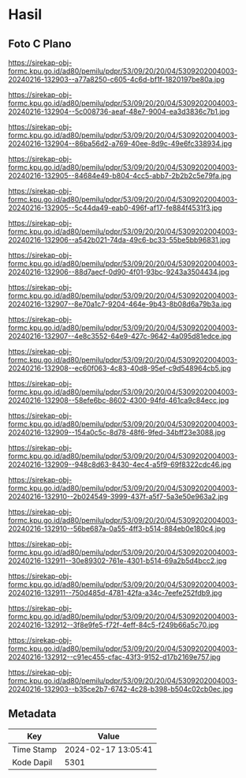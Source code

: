 # Hasil

## Foto C Plano

https://sirekap-obj-formc.kpu.go.id/ad80/pemilu/pdpr/53/09/20/20/04/5309202004003-20240216-132903--a77a8250-c605-4c6d-bf1f-1820197be80a.jpg

https://sirekap-obj-formc.kpu.go.id/ad80/pemilu/pdpr/53/09/20/20/04/5309202004003-20240216-132904--5c008736-aeaf-48e7-9004-ea3d3836c7b1.jpg

https://sirekap-obj-formc.kpu.go.id/ad80/pemilu/pdpr/53/09/20/20/04/5309202004003-20240216-132904--86ba56d2-a769-40ee-8d9c-49e6fc338934.jpg

https://sirekap-obj-formc.kpu.go.id/ad80/pemilu/pdpr/53/09/20/20/04/5309202004003-20240216-132905--84684e49-b804-4cc5-abb7-2b2b2c5e79fa.jpg

https://sirekap-obj-formc.kpu.go.id/ad80/pemilu/pdpr/53/09/20/20/04/5309202004003-20240216-132905--5c44da49-eab0-496f-af17-fe884f4531f3.jpg

https://sirekap-obj-formc.kpu.go.id/ad80/pemilu/pdpr/53/09/20/20/04/5309202004003-20240216-132906--a542b021-74da-49c6-bc33-55be5bb96831.jpg

https://sirekap-obj-formc.kpu.go.id/ad80/pemilu/pdpr/53/09/20/20/04/5309202004003-20240216-132906--88d7aecf-0d90-4f01-93bc-9243a3504434.jpg

https://sirekap-obj-formc.kpu.go.id/ad80/pemilu/pdpr/53/09/20/20/04/5309202004003-20240216-132907--8e70a1c7-9204-464e-9b43-8b08d6a79b3a.jpg

https://sirekap-obj-formc.kpu.go.id/ad80/pemilu/pdpr/53/09/20/20/04/5309202004003-20240216-132907--4e8c3552-64e9-427c-9642-4a095d81edce.jpg

https://sirekap-obj-formc.kpu.go.id/ad80/pemilu/pdpr/53/09/20/20/04/5309202004003-20240216-132908--ec60f063-4c83-40d8-95ef-c9d548964cb5.jpg

https://sirekap-obj-formc.kpu.go.id/ad80/pemilu/pdpr/53/09/20/20/04/5309202004003-20240216-132908--58efe6bc-8602-4300-94fd-461ca9c84ecc.jpg

https://sirekap-obj-formc.kpu.go.id/ad80/pemilu/pdpr/53/09/20/20/04/5309202004003-20240216-132909--154a0c5c-8d78-48f6-9fed-34bff23e3088.jpg

https://sirekap-obj-formc.kpu.go.id/ad80/pemilu/pdpr/53/09/20/20/04/5309202004003-20240216-132909--948c8d63-8430-4ec4-a5f9-69f8322cdc46.jpg

https://sirekap-obj-formc.kpu.go.id/ad80/pemilu/pdpr/53/09/20/20/04/5309202004003-20240216-132910--2b024549-3999-437f-a5f7-5a3e50e963a2.jpg

https://sirekap-obj-formc.kpu.go.id/ad80/pemilu/pdpr/53/09/20/20/04/5309202004003-20240216-132910--56be687a-0a55-4ff3-b514-884eb0e180c4.jpg

https://sirekap-obj-formc.kpu.go.id/ad80/pemilu/pdpr/53/09/20/20/04/5309202004003-20240216-132911--30e89302-761e-4301-b514-69a2b5d4bcc2.jpg

https://sirekap-obj-formc.kpu.go.id/ad80/pemilu/pdpr/53/09/20/20/04/5309202004003-20240216-132911--750d485d-4781-42fa-a34c-7eefe252fdb9.jpg

https://sirekap-obj-formc.kpu.go.id/ad80/pemilu/pdpr/53/09/20/20/04/5309202004003-20240216-132912--3f8e9fe5-f72f-4eff-84c5-f249b66a5c70.jpg

https://sirekap-obj-formc.kpu.go.id/ad80/pemilu/pdpr/53/09/20/20/04/5309202004003-20240216-132912--c91ec455-cfac-43f3-9152-d17b2169e757.jpg

https://sirekap-obj-formc.kpu.go.id/ad80/pemilu/pdpr/53/09/20/20/04/5309202004003-20240216-132903--b35ce2b7-6742-4c28-b398-b504c02cb0ec.jpg


## Metadata

| Key        | Value               |
| ---------- | ------------------- |
| Time Stamp | 2024-02-17 13:05:41 |
| Kode Dapil | 5301                |



